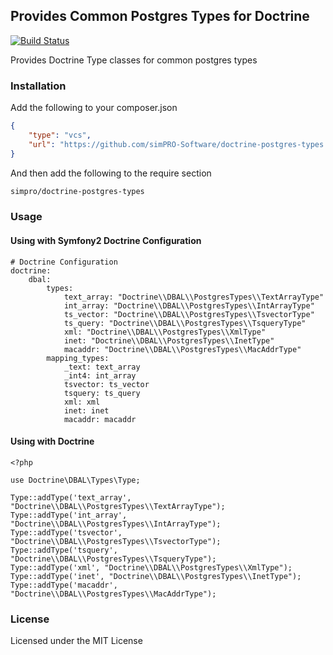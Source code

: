 Provides Common Postgres Types for Doctrine
-------------------------------------------

[![Build Status](https://secure.travis-ci.org/opensoft/doctrine-postgres-types.png?branch=master)](http://travis-ci.org/opensoft/doctrine-postgres-types)

Provides Doctrine Type classes for common postgres types

### Installation
Add the following to your composer.json
```json
{
    "type": "vcs",
    "url": "https://github.com/simPRO-Software/doctrine-postgres-types.git"
}
```
And then add the following to the require section
```bash
simpro/doctrine-postgres-types
```

### Usage

#### Using with Symfony2 Doctrine Configuration

    # Doctrine Configuration
    doctrine:
        dbal:
            types:
                text_array: "Doctrine\\DBAL\\PostgresTypes\\TextArrayType"
                int_array: "Doctrine\\DBAL\\PostgresTypes\\IntArrayType"
                ts_vector: "Doctrine\\DBAL\\PostgresTypes\\TsvectorType"
                ts_query: "Doctrine\\DBAL\\PostgresTypes\\TsqueryType"
                xml: "Doctrine\\DBAL\\PostgresTypes\\XmlType"
                inet: "Doctrine\\DBAL\\PostgresTypes\\InetType"
                macaddr: "Doctrine\\DBAL\\PostgresTypes\\MacAddrType"
            mapping_types:
                _text: text_array
                _int4: int_array
                tsvector: ts_vector
                tsquery: ts_query
                xml: xml
                inet: inet
                macaddr: macaddr

#### Using with Doctrine

    <?php

    use Doctrine\DBAL\Types\Type;

    Type::addType('text_array', "Doctrine\\DBAL\\PostgresTypes\\TextArrayType");
    Type::addType('int_array', "Doctrine\\DBAL\\PostgresTypes\\IntArrayType");
    Type::addType('tsvector', "Doctrine\\DBAL\\PostgresTypes\\TsvectorType");
    Type::addType('tsquery', "Doctrine\\DBAL\\PostgresTypes\\TsqueryType");
    Type::addType('xml', "Doctrine\\DBAL\\PostgresTypes\\XmlType");
    Type::addType('inet', "Doctrine\\DBAL\\PostgresTypes\\InetType");
    Type::addType('macaddr', "Doctrine\\DBAL\\PostgresTypes\\MacAddrType");

### License

Licensed under the MIT License
